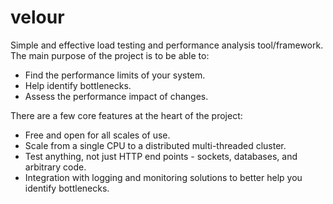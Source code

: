 # velour

Simple and effective load testing and performance analysis tool/framework.  The main purpose of the project is to be able to:

* Find the performance limits of your system.
* Help identify bottlenecks.
* Assess the performance impact of changes.

There are a few core features at the heart of the project:

* Free and open for all scales of use.
* Scale from a single CPU to a distributed multi-threaded cluster.
* Test anything, not just HTTP end points - sockets, databases, and arbitrary code.
* Integration with logging and monitoring solutions to better help you identify bottlenecks.
